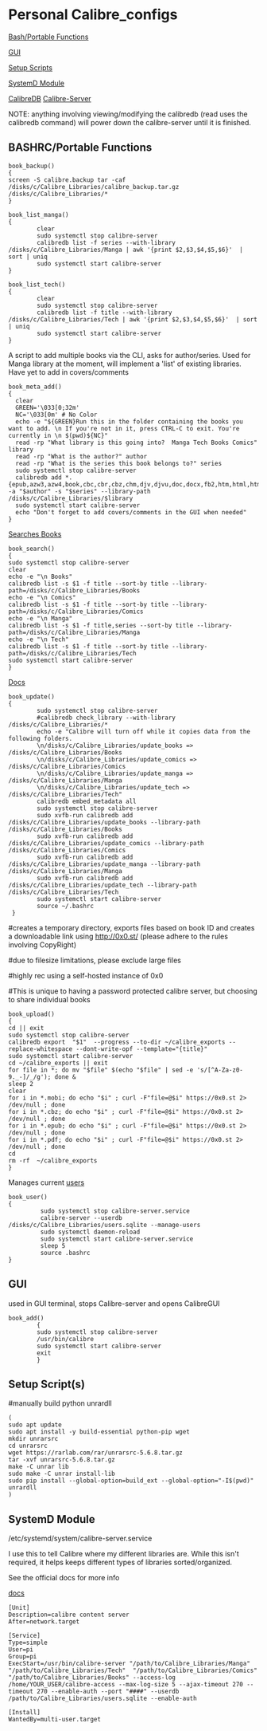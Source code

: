 <h1>Personal Calibre_configs</h1>

<a href="#bashrcportable-functions" 
target="_blank">Bash/Portable Functions</a>

<a href="#gui" 
target="_blank">GUI</a>


<a href="#setup-scripts" 
target="_blank">Setup Scripts</a>

<a href="#setup-scripts" 
target="_blank">SystemD Module</a>


<a href="https://manual.calibre-ebook.com/generated/en/calibredb.html" target="_blank">CalibreDB</a> 
<a href="https://manual.calibre-ebook.com/generated/en/calibre-server.html" target="_blank">Calibre-Server</a>

NOTE: anything involving viewing/modifying the calibredb (read uses the calibredb command) will power down the calibre-server until it is finished. 



<h2>BASHRC/Portable Functions</h2>

```
book_backup()
{
screen -S calibre.backup tar -caf /disks/c/Calibre_Libraries/calibre_backup.tar.gz /disks/c/Calibre_Libraries/*
}
```

```
book_list_manga()
{
        clear
        sudo systemctl stop calibre-server
        calibredb list -f series --with-library /disks/c/Calibre_Libraries/Manga | awk '{print $2,$3,$4,$5,$6}'  | sort | uniq
        sudo systemctl start calibre-server
}
```

```
book_list_tech()
{
        clear
        sudo systemctl stop calibre-server
        calibredb list -f title --with-library /disks/c/Calibre_Libraries/Tech | awk '{print $2,$3,$4,$5,$6}'  | sort | uniq
        sudo systemctl start calibre-server
}
```


A script to add multiple books via the CLI, asks for author/series.
Used for Manga library at the moment, will implement a 'list' of existing  libraries.
Have yet to add in covers/comments
```
book_meta_add()
{
  clear
  GREEN='\033[0;32m'
  NC='\033[0m' # No Color
  echo -e "${GREEN}Run this in the folder containing the books you want to add. \n If you're not in it, press CTRL-C to exit. You're currently in \n $(pwd)${NC}"
  read -rp "What library is this going into?  Manga Tech Books Comics" library
  read -rp "What is the author?" author
  read -rp "What is the series this book belongs to?" series
  sudo systemctl stop calibre-server
  calibredb add *.{epub,azw3,azw4,book,cbc,cbr,cbz,chm,djv,djvu,doc,docx,fb2,htm,html,htmlz,iba,lit,lrf,lrs,lrx,markdown,ncx,opf,oxps,pdb,pdf,pdr,pml,pobi,prc,rar,rtf,snb,tcr,txt,xhtml,xps,zip} -a "$author" -s "$series" --library-path /disks/c/Calibre_Libraries/$library
  sudo systemctl start calibre-server
  echo "Don't forget to add covers/comments in the GUI when needed"
}
```



<a href="https://manual.calibre-ebook.com/generated/en/calibre-server.html#cmdoption-calibre-server-manage-users" target="_blank">Searches Books</a> 

```
book_search()
{
sudo systemctl stop calibre-server
clear
echo -e "\n Books"
calibredb list -s $1 -f title --sort-by title --library-path=/disks/c/Calibre_Libraries/Books
echo -e "\n Comics"
calibredb list -s $1 -f title --sort-by title --library-path=/disks/c/Calibre_Libraries/Comics
echo -e "\n Manga"
calibredb list -s $1 -f title,series --sort-by title --library-path=/disks/c/Calibre_Libraries/Manga
echo -e "\n Tech"
calibredb list -s $1 -f title --sort-by title --library-path=/disks/c/Calibre_Libraries/Tech
sudo systemctl start calibre-server
}
```


<a href="https://manual.calibre-ebook.com/generated/en/calibredb.html#adding-from-folders" target="_blank">Docs</a> 

```
book_update()
{
        sudo systemctl stop calibre-server
        #calibredb check_library --with-library /disks/c/Calibre_Libraries/*
        echo -e "Calibre will turn off while it copies data from the following folders.
        \n/disks/c/Calibre_Libraries/update_books => /disks/c/Calibre_Libraries/Books
        \n/disks/c/Calibre_Libraries/update_comics =>  /disks/c/Calibre_Libraries/Comics
        \n/disks/c/Calibre_Libraries/update_manga =>  /disks/c/Calibre_Libraries/Manga
        \n/disks/c/Calibre_Libraries/update_tech =>  /disks/c/Calibre_Libraries/Tech"
        calibredb embed_metadata all
        sudo systemctl stop calibre-server
        sudo xvfb-run calibredb add /disks/c/Calibre_Libraries/update_books --library-path /disks/c/Calibre_Libraries/Books
        sudo xvfb-run calibredb add /disks/c/Calibre_Libraries/update_comics --library-path /disks/c/Calibre_Libraries/Comics
        sudo xvfb-run calibredb add /disks/c/Calibre_Libraries/update_manga --library-path /disks/c/Calibre_Libraries/Manga
        sudo xvfb-run calibredb add /disks/c/Calibre_Libraries/update_tech --library-path /disks/c/Calibre_Libraries/Tech
        sudo systemctl start calibre-server
        source ~/.bashrc
 }
```


#creates a temporary directory, exports files based on book ID and creates a downloadable link using http://0x0.st/ (please adhere to the rules involving CopyRight)
  
#due to filesize limitations, please exclude large files

#highly rec using a self-hosted instance of 0x0

#This is unique to having a password protected calibre server, but choosing to share individual books

```
book_upload()
{
cd || exit
sudo systemctl stop calibre-server
calibredb export  "$1"  --progress --to-dir ~/calibre_exports --replace-whitespace --dont-write-opf --template="{title}"
sudo systemctl start calibre-server
cd ~/calibre_exports || exit
for file in *; do mv "$file" $(echo "$file" | sed -e 's/[^A-Za-z0-9._-]/_/g'); done &
sleep 2
clear
for i in *.mobi; do echo "$i" ; curl -F"file=@$i" https://0x0.st 2> /dev/null ; done 
for i in *.cbz; do echo "$i" ; curl -F"file=@$i" https://0x0.st 2> /dev/null ; done
for i in *.epub; do echo "$i" ; curl -F"file=@$i" https://0x0.st 2> /dev/null ; done
for i in *.pdf; do echo "$i" ; curl -F"file=@$i" https://0x0.st 2> /dev/null ; done 
cd
rm -rf  ~/calibre_exports
}
```

Manages current <a href="https://manual.calibre-ebook.com/generated/en/calibre-server.html#cmdoption-calibre-server-manage-users" target="_blank">users</a> 

```
book_user()
{
         sudo systemctl stop calibre-server.service
         calibre-server --userdb /disks/c/Calibre_Libraries/users.sqlite --manage-users
         sudo systemctl daemon-reload
         sudo systemctl start calibre-server.service
         sleep 5
         source .bashrc
}

```



<h2>GUI</h2>

used in GUI terminal, stops Calibre-server and opens  CalibreGUI
 
  
```
book_add()
        {
        sudo systemctl stop calibre-server
        /usr/bin/calibre
        sudo systemctl start calibre-server
        exit
        }
```






<h2>Setup Script(s)</h2>

#manually build python unrardll
```
(
sudo apt update
sudo apt install -y build-essential python-pip wget
mkdir unrarsrc
cd unrarsrc
wget https://rarlab.com/rar/unrarsrc-5.6.8.tar.gz
tar -xvf unrarsrc-5.6.8.tar.gz
make -C unrar lib
sudo make -C unrar install-lib
sudo pip install --global-option=build_ext --global-option="-I$(pwd)" unrardll
)

```

<h2>SystemD Module</h2>

/etc/systemd/system/calibre-server.service

I use this to tell Calibre where my different libraries are. While this isn't required, it helps keeps different types of libraries sorted/organized. 


See the official docs for more info

<a href="https://manual.calibre-ebook.com/server.html#creating-a-service-for-the-calibre-server-on-a-modern-linux-system" target="_blank">docs</a> 

```
[Unit]
Description=calibre content server
After=network.target

[Service]
Type=simple
User=pi
Group=pi
ExecStart=/usr/bin/calibre-server "/path/to/Calibre_Libraries/Manga" "/path/to/Calibre_Libraries/Tech"  "/path/to/Calibre_Libraries/Comics" "/path/to/Calibre_Libraries/Books" --access-log /home/YOUR_USER/calibre-access --max-log-size 5 --ajax-timeout 270 --timeout 270 --enable-auth --port "####" --userdb /path/to/Calibre_Libraries/users.sqlite --enable-auth

[Install]
WantedBy=multi-user.target
```
